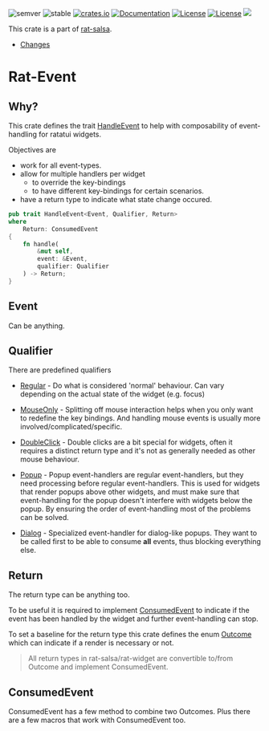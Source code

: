 ![semver](https://img.shields.io/badge/semver-☑-FFD700)
![stable](https://img.shields.io/badge/stability-stable-8A2BE2)
[![crates.io](https://img.shields.io/crates/v/rat-event.svg)](https://crates.io/crates/rat-event)
[![Documentation](https://docs.rs/rat-event/badge.svg)](https://docs.rs/rat-event)
[![License](https://img.shields.io/badge/license-MIT-blue.svg)](https://opensource.org/licenses/MIT)
[![License](https://img.shields.io/badge/license-APACHE-blue.svg)](https://www.apache.org/licenses/LICENSE-2.0)
![](https://tokei.rs/b1/github/thscharler/rat-salsa)

This crate is a part of [rat-salsa][refRatSalsa].

* [Changes](https://github.com/thscharler/rat-salsa/blob/master/rat-event/changes.md)

# Rat-Event

## Why?

This crate defines the trait [HandleEvent](HandleEvent) to help with
composability of event-handling for ratatui widgets.

Objectives are

- work for all event-types.
- allow for multiple handlers per widget
    - to override the key-bindings
    - to have different key-bindings for certain scenarios.
- have a return type to indicate what state change occured.

```rust ignore
pub trait HandleEvent<Event, Qualifier, Return>
where
    Return: ConsumedEvent
{
    fn handle(
        &mut self,
        event: &Event,
        qualifier: Qualifier
    ) -> Return;
}
```

## Event

Can be anything.

## Qualifier

There are predefined qualifiers

* [Regular](Regular) - Do what is considered 'normal' behaviour.
  Can vary depending on the actual state of the widget
  (e.g. focus)

* [MouseOnly](MouseOnly) - Splitting off mouse interaction helps when
  you only want to redefine the key bindings. And handling
  mouse events is usually more involved/complicated/specific.

* [DoubleClick](DoubleClick) - Double clicks are a bit special for widgets,
  often it requires a distinct return type and it's not
  as generally needed as other mouse behaviour.

* [Popup](Popup) - Popup event-handlers are regular event-handlers,
  but they need processing before regular event-handlers.
  This is used for widgets that render popups above other widgets,
  and must make sure that event-handling for the popup doesn't
  interfere with widgets below the popup. By ensuring the order
  of event-handling most of the problems can be solved.

* [Dialog](Dialog) - Specialized event-handler for dialog-like
  popups. They want to be called first to be able to consume
  **all** events, thus blocking everything else.

## Return

The return type can be anything too.

To be useful it is required to implement
[ConsumedEvent](ConsumedEvent) to indicate if the event has been
handled by the widget and further event-handling can stop.

To set a baseline for the return type this crate defines the enum
[Outcome](Outcome) which can indicate if a render is necessary or not.

> All return types in rat-salsa/rat-widget are convertible
> to/from Outcome and implement ConsumedEvent.

## ConsumedEvent

ConsumedEvent has a few method to combine two Outcomes.
Plus there are a few macros that work with ConsumedEvent too.

[refRatSalsa]: https://docs.rs/rat-salsa/latest/rat_salsa/
